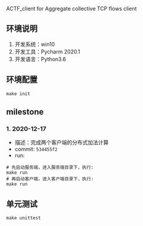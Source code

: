 ACTF_client for Aggregate collective TCP flows client

## 环境说明
1. 开发系统：win10
1. 开发工具：Pycharm 2020.1
1. 开发语言：Python3.6

## 环境配置
```shell script
make init
```

## milestone
### 1. 2020-12-17
- 描述：完成两个客户端的分布式加法计算
- commit: `534455f2`
- run: 
```shell script
# 先启动服务端，进入服务端目录下，执行:
make run
# 再启动客户端，进入客户端目录下，执行:
make run
```

## 单元测试
```shell script
make unittest
```

